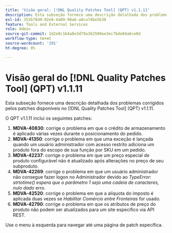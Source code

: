 ```yaml
---
title: 'Visão geral: [!DNL Quality Patches Tool] (QPT) v1.1.11'
description: Esta subseção fornece uma descrição detalhada dos problemas corrigidos pelos patches disponíveis no [!DNL Quality Patches Tool] (QPT) v1.1.11.
exl-id: 352b78d9-02e8-4a09-98a6-a8ca74be5b38
feature: Tools and External Services
role: Admin
source-git-commit: 1d2e0c1b4a8e3d79a362500ee3ec7bde84a6ce0d
workflow-type: tm+mt
source-wordcount: '191'
ht-degree: 0%

---
```


# Visão geral do [!DNL Quality Patches Tool] (QPT) v1.1.11

Esta subseção fornece uma descrição detalhada dos problemas corrigidos pelos patches disponíveis no [!DNL Quality Patches Tool] (QPT) v1.1.11.

O QPT v1.1.11 inclui os seguintes patches:

1. **MDVA-40830**: corrige o problema em que o crédito de armazenamento é aplicado várias vezes durante o posicionamento do pedido.
1. **MDVA-41350**: corrige o problema em que uma exceção é lançada quando um usuário administrador com acesso restrito adiciona um produto fora do escopo de sua função por SKU em um pedido.
1. **MDVA-42237**: corrige o problema em que um preço especial de produto configurável não é atualizado após alterações no preço de seu subproduto.
1. **MDVA-42269**: corrige o problema em que um usuário administrador não consegue fazer logon no Administrador devido ao *TypeError: strtotime() espera que o parâmetro 1 seja uma cadeia de caracteres, nulo dado* erro.
1. **MDVA-42520**: corrige o problema em que a alíquota do imposto é aplicada duas vezes se *Habilitar Comércio entre Fronteiras* for usado.
1. **MDVA-42790**: corrige o problema em que os atributos de preço do produto não podem ser atualizados para um site específico via API REST.

Use o menu à esquerda para navegar até uma página de patch específica.
